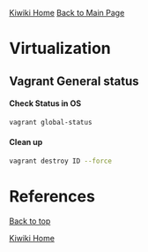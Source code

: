 [Kiwiki Home](/../../)
[Back to Main Page](./readme.md)

# Virtualization

## Vagrant General status
#### Check Status in OS
```bash
vagrant global-status
```
#### Clean up
```bash
vagrant destroy ID --force
```

# References

[Back to top](#)

[Kiwiki Home](/../../)
